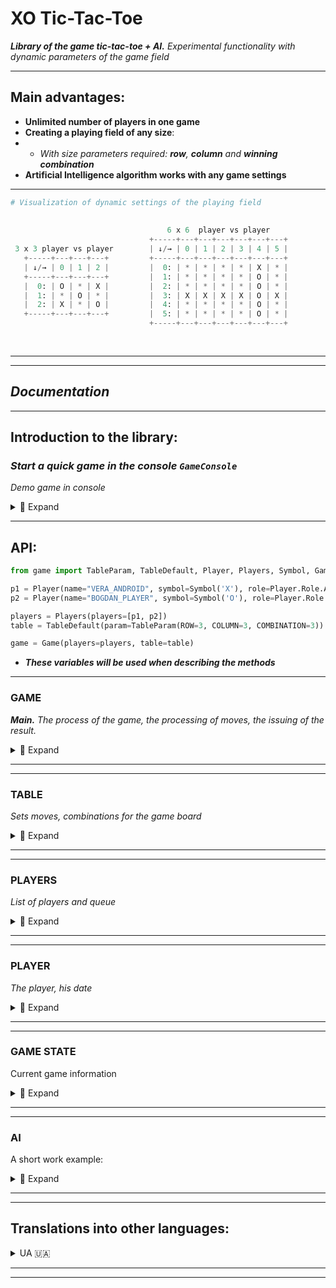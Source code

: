 # XO Tic-Tac-Toe
___Library of the game tic-tac-toe + AI.___ _Experimental functionality with dynamic parameters of the game field_

___

## Main advantages:
+ **Unlimited number of players in one game**
+ **Creating a playing field of any size**:
+ + *With size parameters required: **row**, **column** and **winning combination***
+ **Artificial Intelligence algorithm works with any game settings**

___

  
```python
# Visualization of dynamic settings of the playing field
                                                                               10 x 10  player vs player vs player
                                                                        +-----+---+---+---+---+---+---+---+---+---+---+
                                   6 x 6  player vs player              | ↓/→ | 0 | 1 | 2 | 3 | 4 | 5 | 6 | 7 | 8 | 9 |
                               +-----+---+---+---+---+---+---+          +-----+---+---+---+---+---+---+---+---+---+---+
 3 x 3 player vs player        | ↓/→ | 0 | 1 | 2 | 3 | 4 | 5 |          |  0: | * | * | * | * | * | * | * | * | * | * |
   +-----+---+---+---+         +-----+---+---+---+---+---+---+          |  1: | X | * | * | * | * | * | * | O | * | * |
   | ↓/→ | 0 | 1 | 2 |         |  0: | * | * | * | * | X | * |          |  2: | * | X | * | * | * | * | O | * | * | * |
   +-----+---+---+---+         |  1: | * | * | * | * | O | * |          |  3: | * | * | P | * | * | P | * | * | * | * |
   |  0: | O | * | X |         |  2: | * | * | * | * | O | * |          |  4: | * | * | * | X | O | * | * | * | * | * |
   |  1: | * | O | * |         |  3: | X | X | X | X | O | X |          |  5: | * | * | * | O | X | * | * | * | * | * |
   |  2: | X | * | O |         |  4: | * | * | * | * | O | * |          |  6: | * | * | O | * | * | X | * | * | * | * |
   +-----+---+---+---+         |  5: | * | * | * | * | O | * |          |  7: | * | O | * | * | * | * | X | * | O | * |
                               +-----+---+---+---+---+---+---+          |  8: | O | * | * | * | * | * | * | * | * | * |
                                                                        |  9: | * | * | X | P | P | P | P | O | P | P |
                                                                        +-----+---+---+---+---+---+---+---+---+---+---+
```


___
___


## ***Documentation***

___

## Introduction to the library:

### *Start a quick game in the console `GameConsole`*
*Demo game in console*

<details>
 <summary> 🤖 Expand </summary>

_We can set any size for the game table, and many players for the game_
- _AI and the list of winning combinations for players are adjusted automatically_

_We will use this. **Instead of the classic 3×3 table — let's create 7×7, and 3 players**
Let the bots play with each other this time. Let's look at it._

```python
# app.py
from game import TableParam, TableDefault, Player, Players, Symbol
from game.client.console import GameConsole

if __name__ == "__main__":
    p1 = Player(name="PETROS_ANDROID:1", symbol=Symbol('X'), role=Player.Role.ANDROID)
    p2 = Player(name="AMIGOS_ANDROID:2", symbol=Symbol('O'), role=Player.Role.ANDROID)
    p3 = Player(name="GENTOS_ANDROID:3", symbol=Symbol('K'), role=Player.Role.ANDROID)

    # p4 = Player(name="PLAYER", symbol=Symbol('P'), role=Player.Role.USER)  # If you want too

    players = Players(players=[p1, p2, p3])
    table = TableDefault(param=TableParam(ROW=7, COLUMN=7, COMBINATION=5))
    # COMBINATION — the number of cells to win, with the same symbol

    game_console = GameConsole(players=players, table=table)
    game_console.start_game()
```

<details>
  <summary>Attempt #1</summary>
  
```python
WIN: PETROS_ANDROID:1 < X > | COMB: < ((1, 1), (2, 2), (3, 3), (4, 4), (5, 5)) >
+-----+---+---+---+---+---+---+---+
| ↓/→ | 0 | 1 | 2 | 3 | 4 | 5 | 6 |
+-----+---+---+---+---+---+---+---+
|  0: | O | * | * | * | K | X | K |
|  1: | K | X | * | * | O | * | X |
|  2: | X | K | X | O | K | O | X |
|  3: | K | O | K | X | X | K | O |
|  4: | K | O | X | X | X | O | X |
|  5: | O | O | K | O | O | X | X |
|  6: | * | * | O | K | * | K | K |
+-----+---+---+---+---+---+---+---+
```
</details>

<details>
  <summary>Attempt #2</summary>
  
```python
PEACE: ALL USED CELLS
+-----+---+---+---+---+---+---+---+
| ↓/→ | 0 | 1 | 2 | 3 | 4 | 5 | 6 |
+-----+---+---+---+---+---+---+---+
|  0: | X | K | K | O | O | O | X |
|  1: | K | X | X | K | X | O | K |
|  2: | X | K | O | O | O | X | K |
|  3: | O | X | K | K | O | K | X |
|  4: | X | O | K | O | O | X | O |
|  5: | X | X | O | X | X | K | K |
|  6: | K | K | X | O | K | O | X |
+-----+---+---+---+---+---+---+---+
```
</details>

<details>
  <summary>Attempt #3</summary>
  
```python
WIN: AMIGOS_ANDROID:2 < O > | COMB: < ((3, 1), (3, 2), (3, 3), (3, 4), (3, 5)) >
+-----+---+---+---+---+---+---+---+
| ↓/→ | 0 | 1 | 2 | 3 | 4 | 5 | 6 |
+-----+---+---+---+---+---+---+---+
|  0: | * | * | * | * | K | * | * |
|  1: | * | * | * | * | K | * | * |
|  2: | * | X | * | * | * | * | * |
|  3: | * | O | O | O | O | O | X |
|  4: | * | * | * | * | K | * | * |
|  5: | * | * | * | * | * | * | * |
|  6: | K | X | X | X | O | X | K |
+-----+---+---+---+---+---+---+---+
```
</details>


<details>
  <summary> * Brief description of GameConsole </summary> 

The `.start_game` method activates a while a loop with an exit condition,
if the game will be logically finished (There is a win / All cells are occupied == `game_console.game_state.is_finished`)

* For queued players that return True for the `player.is_android` method, automatic cell search is applied, 
players who return True for `player.is_user` will be prompted to enter indexes in the console

</details>




__If you want to load the processor with a hundred bots in a 1000×1000 field — no one will interfere!__

_Let's go further._

</details>

___


## API:
    
```python
from game import TableParam, TableDefault, Player, Players, Symbol, Game, ResultCode

p1 = Player(name="VERA_ANDROID", symbol=Symbol('X'), role=Player.Role.ANDROID)
p2 = Player(name="BOGDAN_PLAYER", symbol=Symbol('O'), role=Player.Role.USER)

players = Players(players=[p1, p2])
table = TableDefault(param=TableParam(ROW=3, COLUMN=3, COMBINATION=3))

game = Game(players=players, table=table)
```
+ ___These variables will be used when describing the methods___

___

### GAME 
___Main.___ _The process of the game, the processing of moves, the issuing of the result._


<details>
  <summary>📂 Expand </summary> 

___

#### - Take a step. `game.step`:
```python
def step(self, index_row: int, index_column: int, player: PlayerBase)
```
```python
# input
game.step(index_row=1, index_column=0, player=p2)  
game.step(index_row=1, index_column=2, player=p2)  
game.step(index_row=1, index_column=1, player=p2) 
```
```python
# output
+-----+---+---+---+   ->   +-----+---+---+---+   ->   +-----+---+---+---+  
| ↓/→ | 0 | 1 | 2 |   ->   | ↓/→ | 0 | 1 | 2 |   ->   | ↓/→ | 0 | 1 | 2 |
+-----+---+---+---+   ->   +-----+---+---+---+   ->   +-----+---+---+---+
|  0: | * | * | * |   ->   |  0: | * | * | * |   ->   |  0: | * | * | * |
|  1: | O | * | * |   ->   |  1: | O | * | O |   ->   |  1: | O | O | O |
|  2: | * | * | * |   ->   |  2: | * | * | * |   ->   |  2: | * | * | * |
+-----+---+---+---+   ->   +-----+---+---+---+   ->   +-----+---+---+---+
```

The function sets the player symbol `player.symbol` in the cell at the specified indices.
After successful installation, the `player.count_steps` counter is incremented by +1,
and `game.table.count_free_cells` is decreased by -1

Note:
* _If the transferred indexes do not match the possible ones in the table — an error_ `TableIndexError`
* _If you try to set a new symbol on an already occupied cell — error_ `CellAlreadyUsedError`
___

#### - Get the result. `game.result`:

```python
def result(self, player: PlayerBase) -> GameStateT
```
_Let's check the result of our previous 3 steps (in the block above), we expect winnings_

```python
# input
res = game.result(player=p2)
    
match res.code:
    case ResultCode.NO_RESULT:
        print('STATUS: NO RESULT')
    case ResultCode.WINNER:
        print(f'STATUS: WINNER. Player: {res.win_player.name}, Win comb: {res.win_combination}')
    case ResultCode.ALL_CELLS_USED:
        print('STATUS: DRAW')
``` 
```python   
# output
STATUS: WINNER. Player: BOGDAN_PLAYER, Win comb: ((1, 0), (1, 1), (1, 2))
```

For a given player, the function performs 2 checks:
* _Check for winnings. Compares player moves with winning combinations `game.table.combinations`_
* _Checking for a tie. Checks with free cell count `game.table.count_free_cells`_
  
When one of the two probabilities is valid, the `game.set_winner` or `game.set_draw` method is automatically called  
After checks and possible modifications — returns the object: `game.game_state`


Note:
* `assert res == game.game_state # True`
* _To check that one of the triggers that logically ends the game worked — call the game_state method: `.is_finished`,
if True — you have a win or a draw. You can also use `.is_winner` or `.is_draw`.  
For more details, see GameState section_

___

#### - Take a step and return the result. `game.step_result`:

```python
def step_result(self, index_row: int, index_column: int, player: PlayerBase) -> GameStateT
```
* **Unifying function**. _Replaces the successive call of `game.step` and `game.result`,
returns the result_

---

#### - AI. Get the index of the best cell for the player. `game.ai_get_step`:

```python
def ai_get_step(self, player: PlayerBase) -> CellIndex
```

AI returns a tuple with the two indices (`index_row: int, index_column: int`) of the cell
    
* _For more details, see AI section_

---

#### - AI. Make a move for a player. `game.ai_step`:

```python
def ai_step(self, player: PlayerBase)
```
* **Unifying function**. _Replaces the successive call of  `game.ai_get_step` and `game.step`_

---

#### - AI. Make a move for the player and return the result. `game.ai_step_result`:

```python
def ai_step_result(self, player: PlayerBase) -> GameStateT
```
* **Unifying function**. _Replaces the successive call of  `game.ai_get_step` and `game.step_result`,
returns the result_

___

#### - Set the winner. `game.set_winner`:

```python
def set_winner(self, player: PlayerBase, win_combination)
```

Updates the game result in the `game.game_state` object, replacing `game.game_state.code` with
`ResultCode.WINNER`, and
adds the winning result to the `game.game_state.win_player` and `game.game_state.win_combination` fields

Note:

* _This method is automatically called in the `game.result` method if the win trigger fires_
* _The result is updated via the `game.game_result.update` method_

___

#### - Set a draw `game.set_draw`:

```python
def set_draw(self)
```

Updates the game result in the `game.game_state`, object, replacing `game.game_state.code`
with `ResultCode.ALL_CELLS_USED` 

Note:

* _This method is automatically called in the `game.result` method if a draw trigger fires_
* _The result is updated via the `game.game_result.update` method_



</details>


___

___


### TABLE
_Sets moves, combinations for the game board_

<details>
  <summary>📂 Expand </summary> 

```python
table = game.table
```

___
#### - Get a playing field. `table.game_field`:

```python
@property
def game_field(self) -> GameFieldType
 ```  
Returns a 2D list of the playing field

Note:
+ _It is also available in: `game.game_field`_

___
#### - Get a list of winning combinations. `table.combinations`:    

```python
@property
def combinations(self) -> CombsType
```  

Returns a list of all winning combinations for this table
* _Combinations are created automatically according to the parameters of the table,
or manually passed to the constructor of the Table class instance_

___

#### - Get the number of free cells. `table.count_free_cells`:   

```python
@property
def count_free_cells(self) -> int
```  
Returns the number of free cells in the game filed

___

#### - Set the symbol in the cell. `table.set_symbol_cell`:   

```python
@property
def set_symbol_cell(self, index_row: int, index_column: int, symbol: SymbolBase)
``` 

Sets the passed character at the specified indices of the playing field.
Decreases the number of free cells by -1
    
Note:
* _It is this method that is automatically called in `game.step`_
    
</details>  

___
___



### PLAYERS
 
_List of players and queue_ 
   
<details>
  <summary>📂 Expand </summary> 
  

```python
players = game.players
```  
___

#### - Get a list of players. `players.player_list`:   

```python
@property
def players_list(self) -> list[PlayerT]:
```  

Returns a list of all players

Note:
* _This list changes after using the `players.shuffle_players` method_
    
___


#### - Get the current player. `players.current_player`:   

```python
@property
def current_player(self) -> PlayerT
```  

Returns the current player from the queue
    
___

#### - Set and get the next player. `players.set_get_next_player`:        

```python
def set_get_next_player(self) -> PlayerT
```  

Replaces the current player with the next player in the queue and returns it

Note:
* _After that, this player is available in the `players.current_player' method_
    
___

#### - Shuffle the players list. `players.shuffle_players`:        
```python
def shuffle_players(self)
```  
Shuffles the player list and replaces the current queue with a new one.
    
Note:
* _The first player from the new queue will be set as the current one, and is available in `players.current_player`_
</details>  

___

___


### PLAYER

_The player, his date_

<details>
  <summary>📂 Expand </summary> 

```python
# game.core.players.player.py

class Role(Enum):
    USER = 1
    ANDROID = 2
```  
```python
player = game.current_player
```  
___

#### - Get a role.. `player.role`:   
```python
@property
def role(self) -> Role
```
___

#### - Get a symbol. `player.symbol`:   
```python
@property
def symbol(self) -> SymbolBase
```  
Returns an object of class Symbol of the player

___

#### - Get the player step count `player.count_steps`:   
```python
@property
def count_steps(self) -> int
```  
Returns the number of steps taken by the player

___

#### - Is this an android? `player.is_android`:   
```python
@property
def is_android(self) -> bool
```  
Returns True if the player has role `Role.ANDROID`
Otherwise — False

___

#### - Is this a user? `player.is_user`:  
```python
@property
def is_user(self) -> bool
```  
Returns True if the player has role `Role.USER`  
Otherwise — False

___

#### - Add step for player. `player.add_count_step`:  
```python
def add_count_step(self)
```  

Adds +1 to the player's step counter

Note:
* This method is automatically called in `table.set_symbol_cell`


</details>  

___
___


### GAME STATE

Current game information

<details>
  <summary>📂 Expand </summary> 

```python
# game.core.result.py

class ResultCode(Enum):
    NO_RESULT = 0
    ALL_CELLS_USED = 1
    WINNER = 2
```  

```python
game_state = game.game_state
```  

___

#### - Get game status code. `game_result.code`:   
```python
@property
def code(self) -> ResultCode
```  

Returns the status code of the game

Note:

* _The initial value is set to `Result Code.NO_RESULT`_

___


#### - Get the winning player. `game_result.win_player`:   
```python
@property
def win_player(self) -> Optional[PlayerBase]
```

Returns the winning player if it was added by the `game_result.update` method

___


#### - Get a winning combination. `game_result.win_combination`:   
```python
@property
def win_combination(self) -> Optional[CombType]
```  

Returns the winning combination if it was added by the `game_result.update` method

___


#### - Game is over? `game_result.is_finished`:   
```python
@property
def is_finished(self) -> bool
```  

Returns True if `game_result.code` is `ResultCode.ALL_CELLS_USED` or `ResultCode.WINNER`  
Otherwise — False

___


#### - Is the game still on? `game_result.is_continues`:   
```python
@property
def is_continues(self) -> bool
```  
Returns True if `game_result.code` is `ResultCode.NO_RESULT`  
Otherwise — False

___


#### - Is there a win? `game_result.is_winner`:   
```python
@property
def is_winner(self) -> bool
```  
Returns True if `game_result.code` is `ResultCode.WINNER`  
Otherwise — False

___


#### - Is there a draw? `game_result.is_draw`:   
```python
@property
def is_draw(self) -> bool
```  
Returns True if `game_result.code` is `ResultCode.ALL_CELLS_USED`  
Otherwise — False

___


#### - Update result. `game_result.update`:   
```python
def update(self,
           code: Optional[ResultCode] = None,
           win_player: Optional[PlayerBase] = None,
           win_combination: Optional[CombType] = None)
```  
Updates data about the current game result.

Note:

* _`game_result.code` - automatically updated when the `game.set_draw` or `game.set_winner` method is used_
* _`game_result.win_player` and `game_result.win_combination` -  
automatically updated when the `game.set_winner` method is used_  
For more details, see section Game, methods: `game.set_draw` and `game.set_winner`

</details>

___
___


### AI

A short work example:

<details>
  <summary> 📂 Expand </summary> 

```python
p1 = Player(name="PLAYER", symbol=Symbol('X'))
p2 = Player(name="ANDROID", symbol=Symbol('O'))
...
```
```python
game.step(2, 2, player=p1)
game.step(0, 0, player=p1)

game.ai_step(p2)  # result in second table

+-----+---+---+---+   ->   +-----+---+---+---+
| ↓/→ | 0 | 1 | 2 |   ->   | ↓/→ | 0 | 1 | 2 |
+-----+---+---+---+   ->   +-----+---+---+---+
|  0: | X | * | * |   ->   |  0: | X | * | * |
|  1: | * | * | * |   ->   |  1: | * | O | * |
|  2: | * | * | X |   ->   |  2: | * | * | X |
+-----+---+---+---+   ->   +-----+---+---+---+
```
* The AI algorithm understands that the opponent's next move is likely to collect a winning combination, so it blocks it

Let's consider the second situation

```python
game.step(0, 0, player=p1)  # X
game.step(2, 0, player=p1)  # X

game.step(0, 2, player=p2)  # O
game.step(2, 2, player=p2)  # O

game.ai_step(p2)  # result in second table

+-----+---+---+---+   ->   +-----+---+---+---+
| ↓/→ | 0 | 1 | 2 |   ->   | ↓/→ | 0 | 1 | 2 |
+-----+---+---+---+   ->   +-----+---+---+---+
|  0: | X | * | O |   ->   |  0: | X | * | O |
|  1: | * | * | * |   ->   |  1: | * | * | O |
|  2: | X | * | O |   ->   |  2: | X | * | O |
+-----+---+---+---+   ->   +-----+---+---+---+
```
* The AI algorithm prioritizes its own winnings,
with the understanding that there will be no next winning move for the opponent
___
</details>


___
___


## Translations into other languages:


<details>
 <summary>UA 🇺🇦</summary>

___

## Знайомство з бібліотекою

### Старт швидкої гри в консолі. `GameConsole`
Демо гра в консолі

<details>
 <summary> 🤖 Розгорнути </summary>

_Ми можемо задати будь-який розмір для ігрової таблиці та безліч гравців для гри_ 
- _AI й перелік виграшних комбінацій для гравців підлаштуються автоматично_

_Скористаємося цим. **Замість класичної таблиці 3х3 - створимо 7х7, та 3 гравці**  
Цього разу боти хай грають один з одним. Поглянемо на це_

```python
# app.py
from game import TableParam, TableDefault, Player, Players, Symbol
from game.client.console import GameConsole

if __name__ == "__main__":
    p1 = Player(name="PETROS_ANDROID:1", symbol=Symbol('X'), role=Player.Role.ANDROID)
    p2 = Player(name="AMIGOS_ANDROID:2", symbol=Symbol('O'), role=Player.Role.ANDROID)
    p3 = Player(name="GENTOS_ANDROID:3", symbol=Symbol('K'), role=Player.Role.ANDROID)

    # p4 = Player(name="PLAYER", symbol=Symbol('P'), role=Player.Role.USER)  # Якщо без вас ніяк

    players = Players(players=[p1, p2, p3])
    table = TableDefault(param=TableParam(ROW=7, COLUMN=7, COMBINATION=5))
    # COMBINATION - кількість клітинок для виграшу, зібраних підряд одним символом

    game_console = GameConsole(players=players, table=table)
    game_console.start_game()
```

<details>
  <summary>Спроба №1</summary>
  
```python
WIN: PETROS_ANDROID:1 < X > | COMB: < ((1, 1), (2, 2), (3, 3), (4, 4), (5, 5)) >
+-----+---+---+---+---+---+---+---+
| ↓/→ | 0 | 1 | 2 | 3 | 4 | 5 | 6 |
+-----+---+---+---+---+---+---+---+
|  0: | O | * | * | * | K | X | K |
|  1: | K | X | * | * | O | * | X |
|  2: | X | K | X | O | K | O | X |
|  3: | K | O | K | X | X | K | O |
|  4: | K | O | X | X | X | O | X |
|  5: | O | O | K | O | O | X | X |
|  6: | * | * | O | K | * | K | K |
+-----+---+---+---+---+---+---+---+
```
</details>

<details>
  <summary>Спроба №2</summary>
  
```python
PEACE: ALL USED CELLS
+-----+---+---+---+---+---+---+---+
| ↓/→ | 0 | 1 | 2 | 3 | 4 | 5 | 6 |
+-----+---+---+---+---+---+---+---+
|  0: | X | K | K | O | O | O | X |
|  1: | K | X | X | K | X | O | K |
|  2: | X | K | O | O | O | X | K |
|  3: | O | X | K | K | O | K | X |
|  4: | X | O | K | O | O | X | O |
|  5: | X | X | O | X | X | K | K |
|  6: | K | K | X | O | K | O | X |
+-----+---+---+---+---+---+---+---+
```
</details>

<details>
  <summary>Спроба №3</summary>
  
```python
WIN: AMIGOS_ANDROID:2 < O > | COMB: < ((3, 1), (3, 2), (3, 3), (3, 4), (3, 5)) >
+-----+---+---+---+---+---+---+---+
| ↓/→ | 0 | 1 | 2 | 3 | 4 | 5 | 6 |
+-----+---+---+---+---+---+---+---+
|  0: | * | * | * | * | K | * | * |
|  1: | * | * | * | * | K | * | * |
|  2: | * | X | * | * | * | * | * |
|  3: | * | O | O | O | O | O | X |
|  4: | * | * | * | * | K | * | * |
|  5: | * | * | * | * | * | * | * |
|  6: | K | X | X | X | O | X | K |
+-----+---+---+---+---+---+---+---+
```
</details>



<details>
  <summary> * Короткий опис  GameConsole</summary> 

Метод `.start_game` активує цикл while з умовою виходу,
якщо гра буде логічно закінчено (Є виграш / Всі клітинки зайняті == `game_console.game_state.is_finished`)

* Для гравців в черзі, які повертають True для методу `player.is_android` застосовуються автоматичний пошук клітинки, 
а для гравців які повернуть True для `player.is_user` буде запропоновано ввести індекси в консолі

</details>


__Як захочете нагрузити процесор сотнею ботів в 1000х1000 полі — ніхто не завадить!__
_Підемо далі_

</details>

___
___

## API:

    
```python
from game import TableParam, TableDefault, Player, Players, Symbol, Game, ResultCode

p1 = Player(name="VERA_ANDROID", symbol=Symbol('X'), role=Player.Role.ANDROID)
p2 = Player(name="BOGDAN_PLAYER", symbol=Symbol('O'), role=Player.Role.USER)

players = Players(players=[p1, p2])
table = TableDefault(param=TableParam(ROW=3, COLUMN=3, COMBINATION=3))

game = Game(players=players, table=table)
```
+ ___Ці змінні будуть використовуватись при описі методів___

___

### GAME 
___Головний.___ _Процес гри, обробка ходів, видача результату._


<details>
  <summary>📂 Розгорнути</summary> 

___

#### - Зробити крок. `game.step`:
```python
def step(self, index_row: int, index_column: int, player: PlayerBase)
```
```python
# input
game.step(index_row=1, index_column=0, player=p2)  
game.step(index_row=1, index_column=2, player=p2)  
game.step(index_row=1, index_column=1, player=p2) 
```
```python
# output
+-----+---+---+---+   ->   +-----+---+---+---+   ->   +-----+---+---+---+  
| ↓/→ | 0 | 1 | 2 |   ->   | ↓/→ | 0 | 1 | 2 |   ->   | ↓/→ | 0 | 1 | 2 |
+-----+---+---+---+   ->   +-----+---+---+---+   ->   +-----+---+---+---+
|  0: | * | * | * |   ->   |  0: | * | * | * |   ->   |  0: | * | * | * |
|  1: | O | * | * |   ->   |  1: | O | * | O |   ->   |  1: | O | O | O |
|  2: | * | * | * |   ->   |  2: | * | * | * |   ->   |  2: | * | * | * |
+-----+---+---+---+   ->   +-----+---+---+---+   ->   +-----+---+---+---+
```
Функція встановлює символ гравця `player.symbol` в клітинку за вказаними індексами.  
Після успішного встановлення лічильник `player.count_steps` збільшується на +1,
а `game.table.count_free_cells` зменшується на -1

Примітка:
* _Якщо передані індекси не збігаються з можливими в таблиці - помилка_ `TableIndexError`
* _Якщо ви намагаєтесь встановити новий символ на вже зайняту клітинку - помилка_ `CellAlreadyUsedError`

___

#### - Отримати результат. `game.result`:

```python
def result(self, player: PlayerBase) -> GameStateT
```
_Перевіримо результат наших попередніх 3-ох кроків (в блоці вище), очікуємо виграш_
```python
# input
res = game.result(player=p2)
    
match res.code:
    case ResultCode.NO_RESULT:
        print('STATUS: NO RESULT')
    case ResultCode.WINNER:
        print(f'STATUS: WINNER. Player: {res.win_player.name}, Win comb: {res.win_combination}')
    case ResultCode.ALL_CELLS_USED:
        print('STATUS: DRAW')
``` 
```python   
# output
STATUS: WINNER. Player: BOGDAN_PLAYER, Win comb: ((1, 0), (1, 1), (1, 2))
```
Для заданого гравця функція проводить 2 перевірки:
* _Пошуку виграшу. Звіряється з виграшними комбінаціями `game.table.combinations`_
* _Перевірка на нічию. Звіряється з показником вільних клітинок `game.table.count_free_cells`_
  
Коли одна з двох вірогідностей дійсна, автоматично викликається метод `game.set_winner` або `game.set_draw`
Після перевірок та можливих модифікацій — повертає об'єкт: `game.game_state`

Примітка: 
* `assert res == game.game_state  # True`
* _Щоб перевірити що одна з тригерів які логічно завершує гру спрацювала — викликаємо в game_state метод: `.is_finished`,
якщо True - в нас є виграш або нічия. Також можете використати `.is_winner` або `.is_draw`.  
Детальніше див. розділ GameState_

___

#### - Зробити крок і повернути результат. `game.step_result`:

```python
def step_result(self, index_row: int, index_column: int, player: PlayerBase) -> GameStateT
```
* **Об'єднувальний метод**. _Заміняє почерговий виклик  `game.step` і `game.result`, повертає результат останнього_

---

#### - AI. Отримати індекс найкращої клітинки для гравця. `game.ai_get_step`:

```python
def ai_get_step(self, player: PlayerBase) -> CellIndex
```
AI повертає кортеж з двома індексами (`index_row: int, index_column: int`) клітинки
    
* _Детальніше див. розділ AI_

---

#### - AI. Зробити хід для гравця. `game.ai_step`:

```python
def ai_step(self, player: PlayerBase)
```
* **Об'єднувальний метод**. _Заміняє почерговий виклик.  `game.ai_get_step` і `game.step`_

---

#### - AI. Зробити хід для гравця і повернути результат. `game.ai_step_result`:

```python
def ai_step_result(self, player: PlayerBase) -> GameStateT
```
* **Об'єднувальний метод**. _Заміняє почерговий виклик  `game.ai_get_step` і `game.step_result`,
повертає результат останнього_
   

___

#### - Встановити переможця. `game.set_winner`:

```python
def set_winner(self, player: PlayerBase, win_combination)
```

Оновлює результат гри в об'єкті `game.game_state`, замінюючи  `game.game_state.code` на `ResultCode.WINNER`, і
додає результат виграшу в поля `game.game_state.win_player` і `game.game_state.win_combination` 

Примітка:

* _Цей метод автоматично викликається в роботі методу `game.result`, якщо спрацьовує тригер перемоги_
* _Оновлення результату виконується через метод `game.game_result.update`_
 
___

#### - Встановити нічию. `game.set_draw`:

```python
def set_draw(self)
```

Оновлює результат гри в об'єкті `game.game_state`, замінюючи `game.game_state.code` на `ResultCode.ALL_CELLS_USED`,  

Примітка:

* _Цей метод автоматично викликається в роботі методу `game.result`, якщо спрацьовує тригер нічиєї_
* _Оновлення результату виконується через метод `game.game_result.update`_

  
  
</details>


___
___


### TABLE
_Виставляння ходів, комбінації для таблиці_

<details>
  <summary>📂 Розгорнути</summary> 

```python
table = game.table
```

___
#### - Отримати ігрове поле. `table.game_field`:

```python
@property
def game_field(self) -> GameFieldType
 ```  
Повертає двовимірний список ігрового поля 

Примітка:
+ _Також доступний в `game.game_field`_

___
#### - Отримати список виграшних комбінацій. `table.combinations`:    

```python
@property
def combinations(self) -> CombsType
```  
Повертає список всіх виграшних комбінацій для цієї таблиці
* _Комбінації створюються автоматично за параметрами таблиці,
або передаються вручну в конструктор екземпляра класу Table_

___

#### - Отримати кількість вільних клітинок. `table.count_free_cells`:   

```python
@property
def count_free_cells(self) -> int
```  
Повертає кількість вільних клітинок в таблиці

___

#### - Встановити символ в клітку. `table.set_symbol_cell`:   

```python
@property
def set_symbol_cell(self, index_row: int, index_column: int, symbol: SymbolBase)
``` 
Встановлює переданий символ за вказаними індексами ігрового поля.  
Зменшує рахунок вільних клітинок на -1  
    
Примітка:
* _Цей метод автоматично викликається в `game.step`_
    
</details>  

___
___

### PLAYERS
 
_Список гравців і черга_ 
   
<details>
  <summary>📂 Розгорнути</summary> 
  

```python
players = game.players
```  
___

#### - Отримати список гравців. `players.player_list`:   

```python
@property
def players_list(self) -> list[PlayerT]:
```  
Повертає список всіх гравців  

Примітка:
* _Цей список змінюється після застосування методу `players.shuffle_players`_
    
___


#### - Отримати поточного гравця. `players.current_player`:   

```python
@property
def current_player(self) -> PlayerT
```  
Повертає поточного гравця з черги
    
___

#### - Встановити й отримати наступного гравця. `players.set_get_next_player`:        

```python
def set_get_next_player(self) -> PlayerT
```  
Заміняє поточного гравця на наступного з черги й повертає його

Примітка:
* _Після цього цей гравець доступний в методі `players.current_player`_
    
___

#### - Перемішати список гравців. `players.shuffle_players`:        
```python
def shuffle_players(self)
```  
Перемішує список гравців й заміняє чинну чергу на нову.  
    
Примітка:
* _Перший гравець з нової черги буде встановлений як теперішній, і доступний в `players.current_player`_

</details>  

___

___
### PLAYER

_Гравець, його данні_

<details>
  <summary>📂 Розгорнути</summary> 

```python
# game.core.players.player.py

class Role(Enum):
    USER = 1
    ANDROID = 2
```  
```python
player = game.current_player
```  
___

#### - Отримати роль. `player.role`:   
```python
@property
def role(self) -> Role
```  
Повертає роль гравця

___

#### - Отримати символ. `player.symbol`:   
```python
@property
def symbol(self) -> SymbolBase
```  
Повертає об'єкт класу Symbol гравця

___

#### - Отримати кількість кроків гравця. `player.count_steps`:   
```python
@property
def count_steps(self) -> int
```  
Повертає кількість зроблених кроків гравця

___

#### - Це андроїд? `player.is_android`:   
```python
@property
def is_android(self) -> bool
```  
Повертає True якщо гравець з роллю `Role.ANDROID`  
Інакше - False

___

#### - Це юзер? `player.is_user`:  
```python
@property
def is_user(self) -> bool
```  
Повертає True якщо гравець з роллю `Role.USER`  
Інакше - False

___

#### - Додати крок для гравця. `player.add_count_step`:  
```python
def add_count_step(self)
```  
Додає +1 до лічильника кроків гравця  

Примітка:
* Цей метод автоматично викликається в `table.set_symbol_cell`


</details>  

___
___

### GAME STATE

Поточний результат гри

<details>
  <summary>📂 Розгорнути </summary> 

```python
# game.core.result.py

class ResultCode(Enum):
    NO_RESULT = 0
    ALL_CELLS_USED = 1
    WINNER = 2
```  

```python
game_state = game.game_state
```  

___

#### - Отримати код гри. `game_result.code`:   
```python
@property
def code(self) -> ResultCode
```  
Повертає статус код гри:

Примітка:

* _Початкове значення встановлене як `ResultCode.NO_RESULT`_

___


#### - Отримати виграшного гравця. `game_result.win_player`:   
```python
@property
def win_player(self) -> Optional[PlayerBase]
```
Повертає виграшного гравця, якщо він був доданий методом `game_result.update`

___


#### - Отримати виграшну комбінацію. `game_result.win_combination`:   
```python
@property
def win_combination(self) -> Optional[CombType]
```  
Повертає виграшну комбінацію, якщо вона була доданий методом `game_result.update`

___


#### - Гра закінчена? `game_result.is_finished`:   
```python
@property
def is_finished(self) -> bool
```  
Повертає True якщо `game_result.code` має значення `ResultCode.ALL_CELLS_USED` або `ResultCode.WINNER`  
Інакше - False

___


#### - Гра продовжується? `game_result.is_continues`:   
```python
@property
def is_continues(self) -> bool
```  
Повертає True якщо `game_result.code` має значення `ResultCode.NO_RESULT`  
Інакше - False

___


#### - Є виграш? `game_result.is_winner`:   
```python
@property
def is_winner(self) -> bool
```  
Повертає True якщо `game_result.code` має значення `ResultCode.WINNER`  
Інакше - False

___


#### - Є нічия? `game_result.is_draw`:   
```python
@property
def is_draw(self) -> bool
```  
Повертає True якщо `game_result.code` має значення `ResultCode.ALL_CELLS_USED`  
Інакше - False

___


#### - Оновити результат. `game_result.update`:   
```python
def update(self,
           code: Optional[ResultCode] = None,
           win_player: Optional[PlayerBase] = None,
           win_combination: Optional[CombType] = None)
```  
Оновлює дані про поточний результат гри.

Примітка:

* _`game_result.code` - автоматично оновлюється коли застосовується метод `game.set_draw` або `game.set_winner`_
* _`game_result.win_player` і `game_result.win_combination` -  
автоматично оновлюється коли застосовується метод `game.set_winner`_  
Детальніше див. розділ Game, методи: `game.set_draw` і `game.set_winner`

</details>

___
___

### AI

Короткий приклад роботи

<details>
  <summary> 📂 Розгорнути </summary> 


```python
p1 = Player(name="PLAYER", symbol=Symbol('X'))
p2 = Player(name="ANDROID", symbol=Symbol('O'))
...
```
```python
game.step(2, 2, player=p1)
game.step(0, 0, player=p1)

game.ai_step(p2)  # result in second table

+-----+---+---+---+   ->   +-----+---+---+---+
| ↓/→ | 0 | 1 | 2 |   ->   | ↓/→ | 0 | 1 | 2 |
+-----+---+---+---+   ->   +-----+---+---+---+
|  0: | X | * | * |   ->   |  0: | X | * | * |
|  1: | * | * | * |   ->   |  1: | * | O | * |
|  2: | * | * | X |   ->   |  2: | * | * | X |
+-----+---+---+---+   ->   +-----+---+---+---+
```
* AI алгоритм розуміє, що наступний хід для суперника ймовірно збере виграшну комбінацію, тому перекриває його

Розглянемо другу ситуацію
```python
game.step(0, 0, player=p1)  # X
game.step(2, 0, player=p1)  # X

game.step(0, 2, player=p2)  # O
game.step(2, 2, player=p2)  # O

game.ai_step(p2)  # result in second table

+-----+---+---+---+   ->   +-----+---+---+---+
| ↓/→ | 0 | 1 | 2 |   ->   | ↓/→ | 0 | 1 | 2 |
+-----+---+---+---+   ->   +-----+---+---+---+
|  0: | X | * | O |   ->   |  0: | X | * | O |
|  1: | * | * | * |   ->   |  1: | * | * | O |
|  2: | X | * | O |   ->   |  2: | X | * | O |
+-----+---+---+---+   ->   +-----+---+---+---+
```

* AI алгоритм ставить в пріоритет свій виграш, розуміючи що наступного виграшного ходу для суперника — вже не буде
___

</details>


</details>

___
___